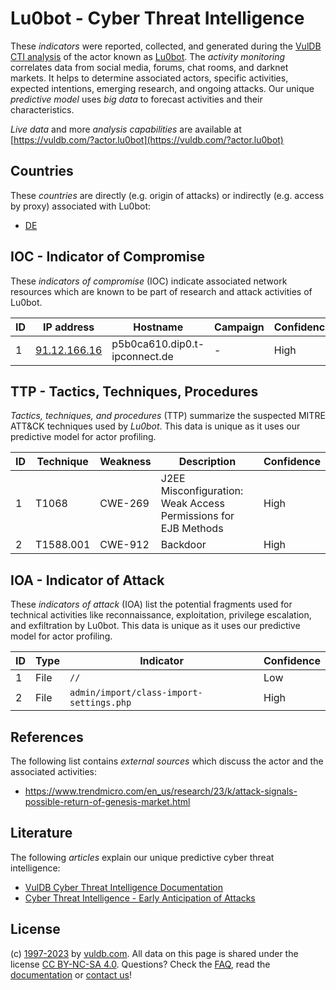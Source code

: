 # Lu0bot - Cyber Threat Intelligence

These _indicators_ were reported, collected, and generated during the [VulDB CTI analysis](https://vuldb.com/?kb.cti) of the actor known as [Lu0bot](https://vuldb.com/?actor.lu0bot). The _activity monitoring_ correlates data from social media, forums, chat rooms, and darknet markets. It helps to determine associated actors, specific activities, expected intentions, emerging research, and ongoing attacks. Our unique _predictive model_ uses _big data_ to forecast activities and their characteristics.

_Live data_ and more _analysis capabilities_ are available at [https://vuldb.com/?actor.lu0bot](https://vuldb.com/?actor.lu0bot)

## Countries

These _countries_ are directly (e.g. origin of attacks) or indirectly (e.g. access by proxy) associated with Lu0bot:

* [DE](https://vuldb.com/?country.de)

## IOC - Indicator of Compromise

These _indicators of compromise_ (IOC) indicate associated network resources which are known to be part of research and attack activities of Lu0bot.

ID | IP address | Hostname | Campaign | Confidence
-- | ---------- | -------- | -------- | ----------
1 | [91.12.166.16](https://vuldb.com/?ip.91.12.166.16) | p5b0ca610.dip0.t-ipconnect.de | - | High

## TTP - Tactics, Techniques, Procedures

_Tactics, techniques, and procedures_ (TTP) summarize the suspected MITRE ATT&CK techniques used by _Lu0bot_. This data is unique as it uses our predictive model for actor profiling.

ID | Technique | Weakness | Description | Confidence
-- | --------- | -------- | ----------- | ----------
1 | T1068 | CWE-269 | J2EE Misconfiguration: Weak Access Permissions for EJB Methods | High
2 | T1588.001 | CWE-912 | Backdoor | High

## IOA - Indicator of Attack

These _indicators of attack_ (IOA) list the potential fragments used for technical activities like reconnaissance, exploitation, privilege escalation, and exfiltration by Lu0bot. This data is unique as it uses our predictive model for actor profiling.

ID | Type | Indicator | Confidence
-- | ---- | --------- | ----------
1 | File | `//` | Low
2 | File | `admin/import/class-import-settings.php` | High

## References

The following list contains _external sources_ which discuss the actor and the associated activities:

* https://www.trendmicro.com/en_us/research/23/k/attack-signals-possible-return-of-genesis-market.html

## Literature

The following _articles_ explain our unique predictive cyber threat intelligence:

* [VulDB Cyber Threat Intelligence Documentation](https://vuldb.com/?kb.cti)
* [Cyber Threat Intelligence - Early Anticipation of Attacks](https://www.scip.ch/en/?labs.20201022)

## License

(c) [1997-2023](https://vuldb.com/?kb.changelog) by [vuldb.com](https://vuldb.com/?kb.about). All data on this page is shared under the license [CC BY-NC-SA 4.0](https://creativecommons.org/licenses/by-nc-sa/4.0/). Questions? Check the [FAQ](https://vuldb.com/?kb.faq), read the [documentation](https://vuldb.com/?kb) or [contact us](https://vuldb.com/?contact)!
